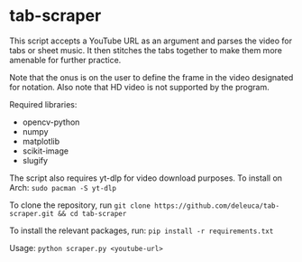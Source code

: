 # tab-scraper

This script accepts a YouTube URL as an argument and parses the video for tabs or sheet music. It then stitches the tabs together to make them more amenable for further practice.

Note that the onus is on the user to define the frame in the video designated for notation. Also note that HD video is not supported by the program. 

Required libraries: 
- opencv-python
- numpy
- matplotlib
- scikit-image
- slugify

The script also requires yt-dlp for video download purposes. To install on Arch: `sudo pacman -S yt-dlp`

To clone the repository, run `git clone https://github.com/deleuca/tab-scraper.git && cd tab-scraper`

To install the relevant packages, run: `pip install -r requirements.txt`

Usage: `python scraper.py <youtube-url>`
